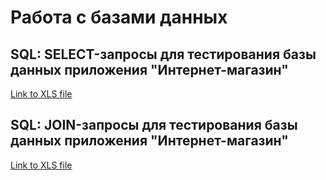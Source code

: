 # Работа с базами данных

## SQL: SELECT-запросы для тестирования базы данных приложения "Интернет-магазин"
[Link to XLS file](https://docs.google.com/spreadsheets/d/15N8EZS1zXELR2Wn3f2V6mnG15X5d6mzwvmeiYOZMz8g/edit?gid=0#gid=0)

## SQL: JOIN-запросы для тестирования базы данных приложения "Интернет-магазин"
[Link to XLS file](https://docs.google.com/spreadsheets/d/1O-UrYUgbNLX5a1ZZa6S-y-sMyTITnF8xPlmF48g260k/edit?gid=0#gid=0)

